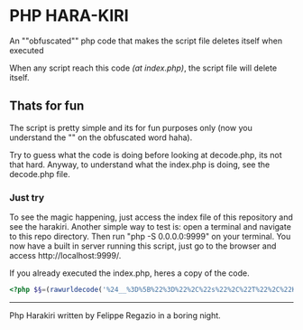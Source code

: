 # PHP HARA-KIRI

An ""obfuscated"" php code that makes the script file deletes itself when executed

When any script reach this code *(at index.php)*, the script file will delete itself.

## Thats for fun

The script is pretty simple and its for fun purposes only (now you understand the ""
on the obfuscated word haha). 

Try to guess what the code is doing before looking at decode.php, its not that hard. 
Anyway, to understand what the index.php is doing, see the decode.php file.

### Just try

To see the magic happening, just access the index file of this repository and see the
harakiri. Another simple way to test is: open a terminal and navigate to this repo directory.
Then run "php -S 0.0.0.0:9999" on your terminal. You now have a built in server running
this script, just go to the browser and access http://localhost:9999/.

If you already executed the index.php, heres a copy of the code.

```php
<?php $§=(rawurldecode('%24__%3D%5B%22%3D%22%2C%22s%22%2C%22T%22%2C%22K%22%2C%22f%22%2C%22R%22%2C%22C%22%2C%22K%22%2C%22r%22%2C%225%22%2C%22W%22%2C%22a%22%2C%22s%22%2C%225%22%2C%22W%22%2C%22d%22%5D%3B'));assert($§);$_=__FILE__;assert(base64_decode(strrev(implode($__))));
``` 

---

Php Harakiri written by Felippe Regazio in a boring night. 
